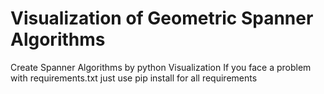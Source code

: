 # Visualization of Geometric Spanner Algorithms
 Create Spanner Algorithms by python Visualization 
 If you face a problem with requirements.txt just use pip install for all requirements
